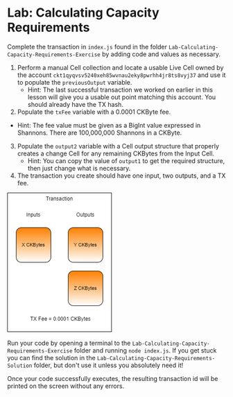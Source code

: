 # Lab: Calculating Capacity Requirements

Complete the transaction in `index.js` found in the folder `Lab-Calculating-Capacity-Requirements-Exercise` by adding code and values as necessary. 

1. Perform a manual Cell collection and locate a usable Live Cell owned by the account `ckt1qyqvsv5240xeh85wvnau2eky8pwrhh4jr8ts8vyj37` and use it to populate the `previousOutput` variable.
   * Hint: The last successful transaction we worked on earlier in this lesson will give you a usable out point matching this account. You should already have the TX hash.
2.  Populate the `txFee` variable with a 0.0001 CKByte fee.
   * Hint: The fee value must be given as a BigInt value expressed in Shannons. There are 100,000,000 Shannons in a CKByte.
3. Populate the `output2` variable with a Cell output structure that properly creates a change Cell for any remaining CKBytes from the Input Cell.
   * Hint: You can copy the value of `output1` to get the required structure, then just change what is necessary.
4. The transaction you create should have one input, two outputs, and a TX fee.

![](../.gitbook/assets/lab-exercise-transaction.png)

Run your code by opening a terminal to the `Lab-Calculating-Capacity-Requirements-Exercise` folder and running `node index.js`. If you get stuck you can find the solution in the `Lab-Calculating-Capacity-Requirements-Solution` folder, but don't use it unless you absolutely need it!

Once your code successfully executes, the resulting transaction id will be printed on the screen without any errors.

